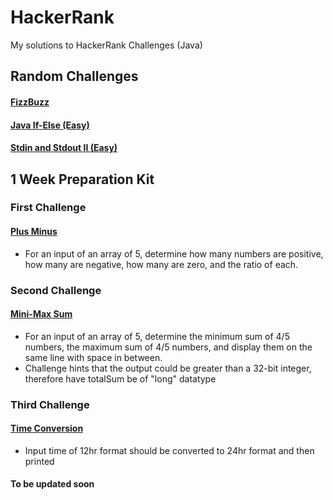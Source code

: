 # HackerRank
My solutions to HackerRank Challenges (Java) 

## Random Challenges
#### <a href="https://github.com/noufalsalem/HackerRank/blob/e767170270e491fb738e4cb8e2fb5b2d0f14ed7d/Random%20Challenges/FizzBuzz.java"> FizzBuzz </a>
#### <a href="https://github.com/noufalsalem/HackerRank/blob/29550667896989225f29c93ba77aeb5b2e60c6a0/Random%20Challenges/If-Else.java"> Java If-Else (Easy) </a>
#### <a href="https://github.com/noufalsalem/HackerRank/blob/33469516914e6c85767cf533ef9dbbecbd1f7046/Random%20Challenges/Stdin%20and%20Stdout%20II.java"> Stdin and Stdout II (Easy) </a>

## 1 Week Preparation Kit
### First Challenge
#### <a href="https://github.com/noufalsalem/HackerRank/blob/d774976133213fb64082318c5c0d0579672c5669/1%20Week%20Preparation%20Kit/Plus%20Minus.java"> Plus Minus </a>
- For an input of an array of 5, determine how many numbers are positive, how many are negative, how many are zero, and the ratio of each. 

### Second Challenge
#### <a href="https://github.com/noufalsalem/HackerRank/blob/d774976133213fb64082318c5c0d0579672c5669/1%20Week%20Preparation%20Kit/Mini-Max%20Sum.java"> Mini-Max Sum </a>
- For an input of an array of 5, determine the minimum sum of 4/5 numbers, the maximum sum of 4/5 numbers, and display them on the same line with space in between.
- Challenge hints that the output could be greater than a 32-bit integer, therefore have totalSum be of "long" datatype

### Third Challenge
#### <a href="https://github.com/noufalsalem/HackerRank/blob/9bd99c47d230721789be72da2ef8c9c6d888170f/1%20Week%20Preparation%20Kit/Time%20Conversion.java"> Time Conversion </a>
- Input time of 12hr format should be converted to 24hr format and then printed


#### To be updated soon
